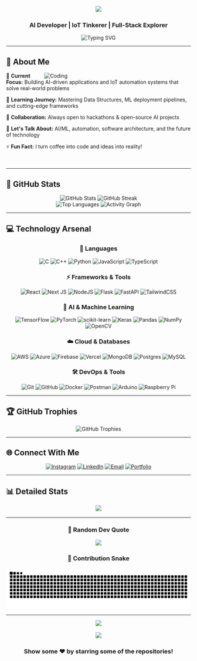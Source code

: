 <div align="center">

<img src="https://capsule-render.vercel.app/api?type=waving&color=gradient&customColorList=12&height=280&section=header&text=Hello,%20I'm%20Nitesh%20✨&fontSize=80&fontAlignY=35&animation=twinkling&fontColor=fff" />

### **AI Developer | IoT Tinkerer | Full-Stack Explorer**

<img src="https://readme-typing-svg.demolab.com?font=Fira+Code&size=22&duration=3000&pause=1000&color=36BCF7&center=true&vCenter=true&multiline=true&width=600&height=100&lines=Building+AI-driven+applications;Crafting+IoT+automation+systems;Exploring+the+frontiers+of+tech" alt="Typing SVG" />

</div>

---

## 🚀 About Me

<img align="right" alt="Coding" width="400" src="https://media.giphy.com/media/qgQUggAC3Pfv687qPC/giphy.gif">

🔭 **Current Focus:** Building AI-driven applications and IoT automation systems that solve real-world problems

🌱 **Learning Journey:** Mastering Data Structures, ML deployment pipelines, and cutting-edge frameworks

👯 **Collaboration:** Always open to hackathons & open-source AI projects

💬 **Let's Talk About:** AI/ML, automation, software architecture, and the future of technology

⚡ **Fun Fact:** I turn coffee into code and ideas into reality!

<br clear="right"/>

---

## 🎯 GitHub Stats

<div align="center">
  <img src="https://github-readme-stats.vercel.app/api?username=Nitesh-Badgujar-28906&theme=tokyonight&hide_border=true&include_all_commits=true&count_private=true&show_icons=true&rank_icon=github" alt="GitHub Stats" height="180"/>
  <img src="https://nirzak-streak-stats.vercel.app/?user=Nitesh-Badgujar-28906&theme=tokyonight&hide_border=true" alt="GitHub Streak" height="180"/>
</div>

<div align="center">
  <img src="https://github-readme-stats.vercel.app/api/top-langs/?username=Nitesh-Badgujar-28906&theme=tokyonight&hide_border=true&include_all_commits=true&count_private=true&layout=compact&langs_count=8" alt="Top Languages" height="180"/>
  <img src="https://github-readme-activity-graph.vercel.app/graph?username=Nitesh-Badgujar-28906&theme=tokyo-night&hide_border=true&custom_title=Contribution%20Graph" alt="Activity Graph" height="180"/>
</div>

---

## 💻 Technology Arsenal

<div align="center">

### 🚀 Languages
![C](https://img.shields.io/badge/c-%2300599C.svg?style=for-the-badge&logo=c&logoColor=white)
![C++](https://img.shields.io/badge/c++-%2300599C.svg?style=for-the-badge&logo=c%2B%2B&logoColor=white)
![Python](https://img.shields.io/badge/python-3670A0?style=for-the-badge&logo=python&logoColor=ffdd54)
![JavaScript](https://img.shields.io/badge/javascript-%23323330.svg?style=for-the-badge&logo=javascript&logoColor=%23F7DF1E)
![TypeScript](https://img.shields.io/badge/typescript-%23007ACC.svg?style=for-the-badge&logo=typescript&logoColor=white)

### ⚡ Frameworks & Tools
![React](https://img.shields.io/badge/react-%2320232a.svg?style=for-the-badge&logo=react&logoColor=%2361DAFB)
![Next JS](https://img.shields.io/badge/Next-black?style=for-the-badge&logo=next.js&logoColor=white)
![NodeJS](https://img.shields.io/badge/node.js-6DA55F?style=for-the-badge&logo=node.js&logoColor=white)
![Flask](https://img.shields.io/badge/flask-%23000.svg?style=for-the-badge&logo=flask&logoColor=white)
![FastAPI](https://img.shields.io/badge/FastAPI-005571?style=for-the-badge&logo=fastapi)
![TailwindCSS](https://img.shields.io/badge/tailwindcss-%2338B2AC.svg?style=for-the-badge&logo=tailwind-css&logoColor=white)

### 🤖 AI & Machine Learning
![TensorFlow](https://img.shields.io/badge/TensorFlow-%23FF6F00.svg?style=for-the-badge&logo=TensorFlow&logoColor=white)
![PyTorch](https://img.shields.io/badge/PyTorch-%23EE4C2C.svg?style=for-the-badge&logo=PyTorch&logoColor=white)
![scikit-learn](https://img.shields.io/badge/scikit--learn-%23F7931E.svg?style=for-the-badge&logo=scikit-learn&logoColor=white)
![Keras](https://img.shields.io/badge/Keras-%23D00000.svg?style=for-the-badge&logo=Keras&logoColor=white)
![Pandas](https://img.shields.io/badge/pandas-%23150458.svg?style=for-the-badge&logo=pandas&logoColor=white)
![NumPy](https://img.shields.io/badge/numpy-%23013243.svg?style=for-the-badge&logo=numpy&logoColor=white)
![OpenCV](https://img.shields.io/badge/opencv-%23white.svg?style=for-the-badge&logo=opencv&logoColor=white)

### ☁️ Cloud & Databases
![AWS](https://img.shields.io/badge/AWS-%23FF9900.svg?style=for-the-badge&logo=amazon-aws&logoColor=white)
![Azure](https://img.shields.io/badge/azure-%230072C6.svg?style=for-the-badge&logo=microsoftazure&logoColor=white)
![Firebase](https://img.shields.io/badge/firebase-%23039BE5.svg?style=for-the-badge&logo=firebase)
![Vercel](https://img.shields.io/badge/vercel-%23000000.svg?style=for-the-badge&logo=vercel&logoColor=white)
![MongoDB](https://img.shields.io/badge/MongoDB-%234ea94b.svg?style=for-the-badge&logo=mongodb&logoColor=white)
![Postgres](https://img.shields.io/badge/postgres-%23316192.svg?style=for-the-badge&logo=postgresql&logoColor=white)
![MySQL](https://img.shields.io/badge/mysql-%234479A1.svg?style=for-the-badge&logo=mysql&logoColor=white)

### 🛠️ DevOps & Tools
![Git](https://img.shields.io/badge/git-%23F05033.svg?style=for-the-badge&logo=git&logoColor=white)
![GitHub](https://img.shields.io/badge/github-%23121011.svg?style=for-the-badge&logo=github&logoColor=white)
![Docker](https://img.shields.io/badge/docker-%230db7ed.svg?style=for-the-badge&logo=docker&logoColor=white)
![Postman](https://img.shields.io/badge/Postman-FF6C37?style=for-the-badge&logo=postman&logoColor=white)
![Arduino](https://img.shields.io/badge/-Arduino-00979D?style=for-the-badge&logo=Arduino&logoColor=white)
![Raspberry Pi](https://img.shields.io/badge/-Raspberry_Pi-C51A4A?style=for-the-badge&logo=Raspberry-Pi)

</div>

---

## 🏆 GitHub Trophies

<div align="center">
  <img src="https://github-profile-trophy.vercel.app/?username=Nitesh-Badgujar-28906&theme=tokyonight&no-frame=true&no-bg=false&margin-w=4&row=1" alt="GitHub Trophies"/>
</div>

---

## 🌐 Connect With Me

<div align="center">

[![Instagram](https://img.shields.io/badge/Instagram-%23E4405F.svg?style=for-the-badge&logo=Instagram&logoColor=white)](https://www.instagram.com/nitesh_badgujar_002)
[![LinkedIn](https://img.shields.io/badge/LinkedIn-%230077B5.svg?style=for-the-badge&logo=linkedin&logoColor=white)](https://www.linkedin.com/in/nitesh-badgujar-8a5218329)
[![Email](https://img.shields.io/badge/Email-D14836?style=for-the-badge&logo=gmail&logoColor=white)](mailto:niteshbadgujar32@gmail.com)
[![Portfolio](https://img.shields.io/badge/Portfolio-%23000000.svg?style=for-the-badge&logo=firefox&logoColor=#FF7139)](https://your-portfolio-link.com)

</div>

---

## 📊 Detailed Stats

<div align="center">

![](https://github-contributor-stats.vercel.app/api?username=Nitesh-Badgujar-28906&limit=5&theme=tokyonight&combine_all_yearly_contributions=true)

</div>

---

<div align="center">
  
### 💭 Random Dev Quote
![](https://quotes-github-readme.vercel.app/api?type=horizontal&theme=tokyonight)

### 🐍 Contribution Snake
![Snake animation](https://raw.githubusercontent.com/Nitesh-Badgujar-28906/Nitesh-Badgujar-28906/output/github-contribution-grid-snake-dark.svg)

</div>

---

<div align="center">
  <img src="https://capsule-render.vercel.app/api?type=waving&color=gradient&customColorList=12&height=100&section=footer" />
  
  [![](https://visitcount.itsvg.in/api?id=Nitesh-Badgujar-28906&icon=2&color=6)](https://visitcount.itsvg.in)
  
  ### Show some ❤️ by starring some of the repositories!
  
</div>
